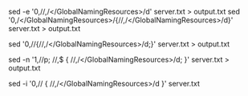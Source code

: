 sed -e '0,/<GlobalNamingResources>/,/<\/GlobalNamingResources>/d' server.txt > output.txt
sed '0,/<\/GlobalNamingResources>/{/<GlobalNamingResources>/,/<\/GlobalNamingResources>/d}' server.txt > output.txt



sed '0,/<GlobalNamingResources>/{/<GlobalNamingResources>/,/<\/GlobalNamingResources>/d;}' server.txt > output.txt



sed -n '1,/<GlobalNamingResources>/p; /<GlobalNamingResources>/,$ { /<GlobalNamingResources>/,/<\/GlobalNamingResources>/d; }' server.txt > output.txt

sed -i '0,/<GlobalNamingResources>/ { /<GlobalNamingResources>/,/<\/GlobalNamingResources>/d }' server.txt

